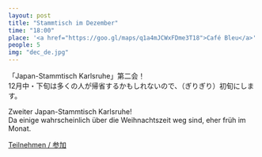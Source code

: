 ```yaml
---
layout: post
title: "Stammtisch im Dezember"
time: "18:00"
place: '<a href="https://goo.gl/maps/q1a4mJCWxFDme3T18">Café Bleu</a>'
people: 5
img: "dec_de.jpg"
---
```


「Japan-Stammtisch Karlsruhe」第二会！  
12月中・下旬は多くの人が帰省するかもしれないので、（ぎりぎり）初旬にします。

Zweiter Japan-Stammtisch Karlsruhe!  
Da einige wahrscheinlich über die Weihnachtszeit weg sind, eher früh im Monat.

[Teilnehmen / 参加](https://www.facebook.com/events/413308899560842)
